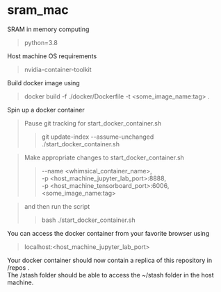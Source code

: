 # sram_mac
SRAM in memory computing
> python=3.8

Host machine OS requirements
> nvidia-container-toolkit

Build docker image using
> docker build -f ./docker/Dockerfile -t <some_image_name:tag> .

Spin up a docker container
> Pause git tracking for start_docker_container.sh
>> git update-index --assume-unchanged ./start_docker_container.sh

> Make appropriate changes to start_docker_container.sh
>> --name <whimsical_container_name>,   
>> -p <host_machine_jupyter_lab_port>:8888,  
>> -p <host_machine_tensorboard_port>:6006,  
>> <some_image_name:tag>  

> and then run the script
>> bash ./start_docker_container.sh

You can access the docker container from your favorite browser using
> localhost:<host_machine_jupyter_lab_port>

Your docker container should now contain a replica of this repository in /repos .  
The /stash folder should be able to access the ~/stash folder in the host machine.
